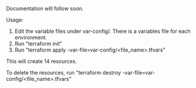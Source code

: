 Documentation will follow soon.

Usage:
1) Edit the variable files under var-config/. There is a variables file for each environment.
2) Run "terraform init"
3) Run "terraform apply -var-file=var-config/<file_name>.tfvars"

This will create 14 resources.

To delete the resources, run "terraform destroy -var-file=var-config/<file_name>.tfvars"
